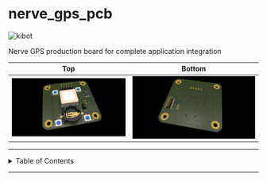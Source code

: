 # nerve_gps_pcb

![kibot](https://github.com/danielljeon/nerve_gps_pcb/actions/workflows/kibot.yaml/badge.svg)

Nerve GPS production board for complete application integration

| Top                                                  | Bottom                                                     |
|------------------------------------------------------|------------------------------------------------------------|
| ![nerve_gps_pcb-top.png](docs/nerve_gps_pcb-top.png) | ![nerve_gps_pcb-bottom.png](docs/nerve_gps_pcb-bottom.png) |

---

<details markdown="1">
  <summary>Table of Contents</summary>

<!-- TOC -->
* [nerve_gps_pcb](#nerve_gps_pcb)
<!-- TOC -->

</details>

---
